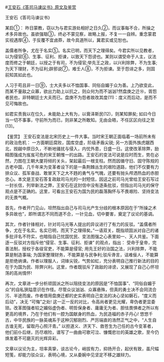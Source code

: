 #[王安石《答司马谏议书》原文及鉴赏](https://www.vrrw.net/wx/10267.html)

王安石《答司马谏议书》

某启①： 昨日蒙教，窃以为与君实游处相好之日久②，而议事每不合，所操之术多异故也。虽欲强聒③，终必不蒙见察，故略上报，不复一一自辨。重念蒙君实视遇厚④，于反覆不宜卤莽，故今具道所以，冀君实或见恕也。

盖儒者所争，尤在于名实⑤。名实已明，而天下之理得矣。今君实所以见教者，以为侵官⑥、生事、征利、拒谏，以致天下怨谤也。某则以谓受命于人主，议法度而修之于朝廷，以授之于有司，不为侵官;举先王之政，以兴利除弊，不为生事; 为天下理财，不为征利;辟邪说⑦，难壬人⑧，不为拒谏。至于怨诽之多，则固前知其如此也。

人习于苟且非一日⑨，士大夫多以不恤国事、同俗自媚于众为善。上乃欲变此，而某不量敌之众寡，欲出力助上以抗之，则众何为而不汹汹?然盘庚之迁⑩，胥怨者民也，非特朝廷士大夫而已。盘庚不为怨者故改其度(11)：度义而后动，是而不见可悔故也。

如君实责我以在位久，未能助上大有为，以膏泽斯民(12)，则某知罪矣; 如曰今日当一切不事事，守前所为而已，则非某之所敢知。无由会晤，不任区区向往之至(13)。



【鉴赏】 王安石变法是北宋历史上一件大事。当时宋王朝正面临着一场前所未有的政治危机： 一方面朝廷腐败，国库空虚，阶级矛盾尖锐; 另一方面外族虎踞西北，觊觎中原日久，不断地骚扰与侵入，内忧外患，日盛一日。这使改革除弊，励精图强成为岌岌可危的宋王朝惟一的出路。王安石的变法可说是应时而生，势在必然，力图在王朝大厦将倾的关头，架起最后一根支柱。然而因循守旧、固守陈规的古老中国，几千年来为变革者设下的是一条荆棘丛生的艰险道路，他们不仅要有力排众议、孤军奋战、敢冒天下之大不韪的勇气与气魄，还要有抛头颅洒热血的赤胆忠心。本文是王安石答复政敌司马光的一封短信，因这之前司马光曾给王安石写过一封长信，列举新法之弊，王安石在这封信中没有逐条批驳，但指出司马光的保守观点是不正确的。这里，可看出王安石为国为民的磊落胸怀与不畏艰险、坚持变法的无畏气概。

首先，作者开门见山，坦然指出自己与司马光产生分歧的根本原因在于“所操之术多异故也”，即所谓志不同而道不合，一针见血，切中要害，奠定了议论的基调。

其次，作者针锋相对，针对司马光等人提出的异议进行了有力的反驳。“盖儒者所争，尤在于名实。名实已明，而天下之理得矣。”一语双关，既指顽固派对自己的诸多批评名不符实，也暗指自己忧国忧民、变法图强之心表里如一、天人共鉴。下面逐一反驳对方指斥他“侵官、生事、征利、拒谏” 的观点，指出： 受命于皇帝，完善法制，授权于各级官吏，不能算是侵官; 用先王好的治国之法，兴利除弊，不能算是制造事端; 为国家整理财务，不能算是与民争利;驳斥谗言，诘难佞人，不能算是拒绝纳谏。作者以理服人，词锋尖锐，气势如虹，充分表明自己推行新法的目的在于为国为民、除弊兴利。这里，作者既驳斥了政敌的诽谤，又展现了自己心怀坦荡的高尚情怀!

再次，文章进一步分析顽固派之所以阻挠变法的原因是“不恤国事”、“同俗自媚于众”的自私狭隘意识在作怪。尽管众议汹汹、众寡悬殊，但真的勇士决不会同流合污、半途而废。作者借用盘庚迁都的史实表明自己变法的决心坚如磐石，“度义而后动”，决无 “可悔”之处! 这一正一反的对比，令高尚者更见光耀，卑伪者更显委琐。改革图强者较之媚俗虚伪者、明哲保身者、庸庸无为者、胆怯畏惧者之所以有更高的境界，乃在于他们有一腔为国献身的热血，为民造福的赤子丹心! 悠悠千古，中华民族的一脉英魂系于这种沉郁刚烈、严厉端直的浩然正气之中，“人生自古谁无死，留取丹心照汗青。” 以担道义、济天下、救苍生为己任的古今变革者，他们前仆后继，历尽艰险，谱写了一曲曲可歌可泣、慷慨悲壮的英雄之歌，至今仍焕发着不可磨灭的光辉异彩。

文章以议论为主，坦率真挚，谈古论今，峭拔有力，抑扬开合，起伏有致，虽尺幅短笺，却能力驳众议，表明心境，又从委婉中见坚定不移之雄辩力。

